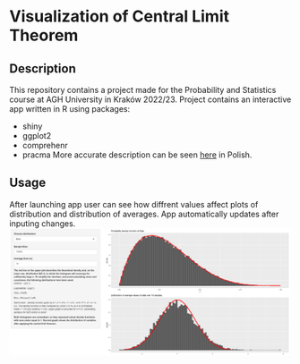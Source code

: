 # Visualization of Central Limit Theorem 
## Description
This repository contains a project made for the Probability and Statistics course at AGH University in Kraków 2022/23. Project contains an interactive app written in R using packages:
- shiny
- ggplot2
- comprehenr
- pracma
More accurate description can be seen [here](https://github.com/pawel002/Statistics-Project/blob/main/statistics.pdf) in Polish. 

## Usage
After launching app user can see how diffrent values affect plots of distribution and distribution of averages. App automatically updates after inputing changes.
![Interface](https://github.com/pawel002/Statistics-Project/blob/main/image.png)
